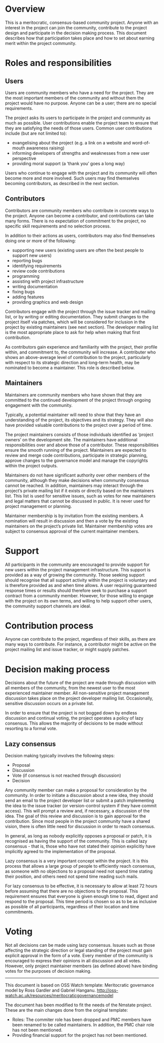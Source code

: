 # Overview

This is a meritocratic, consensus-based community project. Anyone with an
interest in the project can join the community, contribute to the project
design and participate in the decision making process. This document describes
how that participation takes place and how to set about earning merit within
the project community.

# Roles and responsibilities

## Users

Users are community members who have a need for the project. They are the most
important members of the community and without them the project would have no
purpose. Anyone can be a user; there are no special requirements.

The project asks its users to participate in the project and community as much
as possible. User contributions enable the project team to ensure that they are
satisfying the needs of those users. Common user contributions include (but are
not limited to):

- evangelising about the project (e.g. a link on a website and word-of-mouth
awareness raising)
- informing developers of strengths and weaknesses from a new user perspective
- providing moral support (a ‘thank you’ goes a long way)

Users who continue to engage with the project and its community will often
become more and more involved. Such users may find themselves becoming
contributors, as described in the next section.

## Contributors

Contributors are community members who contribute in concrete ways to the
project. Anyone can become a contributor, and contributions can take many
forms. There is no expectation of commitment to the project, no specific skill
requirements and no selection process.

In addition to their actions as users, contributors may also find themselves
doing one or more of the following:

- supporting new users (existing users are often the best people to support
new users)
- reporting bugs
- identifying requirements
- review code contributions
- programming
- assisting with project infrastructure
- writing documentation
- fixing bugs
- adding features
- providing graphics and web design

Contributors engage with the project through the issue tracker and mailing
list, or by writing or editing documentation. They submit changes to the
project itself via patches, which will be considered for inclusion in the
project by existing maintainers (see next section). The developer mailing list
is the most appropriate place to ask for help when making that first
contribution.

As contributors gain experience and familiarity with the project, their profile
within, and commitment to, the community will increase.
A contributer who shows an above-average level of contribution to the project,
particularly with respect to its strategic direction and long-term health, may
be nominated to become a maintainer. This role is described below.

## Maintainers 

Maintainers are community members who have shown that they are committed to the
continued development of the project through ongoing engagement with the
community.

Typically, a potential maintainer will need to show that they have an
understanding of the project, its objectives and its strategy. They will also
have provided valuable contributions to the project over a period of time.

The project maintainers consists of those individuals identified as
‘project owners’ on the development site. The maintainers have additional
responsibilities over and above those of a contributor. These responsibilities
ensure the smooth running of the project. Maintainers are expected to review
and merge code contributions, participate in strategic planning, approve
changes to the governance model and manage the copyrights within the project
outputs.

Maintainers do not have significant authority over other members of the
community, although they make decisions when community consensus cannot be
reached. In addition, maintainers may interact through the project’s private
mailing list if it exists or directly based on the maintainers list.
This list is used for sensitive issues, such as votes for new maintainers and
legal matters that cannot be discussed in public. It is never used for project
management or planning.

Maintainer membership is by invitation from the existing members. A nomination
will result in discussion and then a vote by the existing maintainers on the
project’s private list.
Maintainer membership votes are subject to consensus approval of the current
maintainer members.

# Support

All participants in the community are encouraged to provide support for new
users within the project management infrastructure. This support is provided as
a way of growing the community. Those seeking support should recognise that all
support activity within the project is voluntary and is therefore provided as
and when time allows. A user requiring guaranteed response times or results
should therefore seek to purchase a support contract from a community member.
However, for those willing to engage with the project on its own terms, and
willing to help support other users, the community support channels are ideal.

# Contribution process

Anyone can contribute to the project, regardless of their skills, as there are
many ways to contribute. For instance, a contributor might be active on the
project mailing list and issue tracker, or might supply patches.

# Decision making process

Decisions about the future of the project are made through discussion with all
members of the community, from the newest user to the most experienced
maintainer member. All non-sensitive project management discussion takes place
on the project developer mailing list. Occasionally, sensitive discussion
occurs on a private list.

In order to ensure that the project is not bogged down by endless discussion
and continual voting, the project operates a policy of lazy consensus. This
allows the majority of decisions to be made without resorting to a formal vote.

## Lazy consensus

Decision making typically involves the following steps:

- Proposal
- Discussion
- Vote (if consensus is not reached through discussion)
- Decision

Any community member can make a proposal for consideration by the community. In
order to initiate a discussion about a new idea, they should send an email to
the project developer list or submit a patch implementing the idea to the
issue tracker (or version-control system if they have commit access). This will
prompt a review and, if necessary, a discussion of the idea. The goal of this
review and discussion is to gain approval for the contribution. Since most
people in the project community have a shared vision, there is often little
need for discussion in order to reach consensus.

In general, as long as nobody explicitly opposes a proposal or patch, it is
recognised as having the support of the community. This is called lazy
consensus - that is, those who have not stated their opinion explicitly have
implicitly agreed to the implementation of the proposal.

Lazy consensus is a very important concept within the project. It is this
process that allows a large group of people to efficiently reach consensus, as
someone with no objections to a proposal need not spend time stating their
position, and others need not spend time reading such mails.

For lazy consensus to be effective, it is necessary to allow at least 72 hours
before assuming that there are no objections to the proposal. This requirement
ensures that everyone is given enough time to read, digest and respond to the
proposal. This time period is chosen so as to be as inclusive as possible of
all participants, regardless of their location and time commitments.

#  Voting

Not all decisions can be made using lazy consensus. Issues such as those
affecting the strategic direction or legal standing of the project must gain
explicit approval in the form of a vote. Every member of the community is
encouraged to express their opinions in all discussion and all votes. However,
only project maintainer members (as defined above) have binding votes for the
purposes of decision making.

---

This document is based on OSS Watch template: Meritocratic governance model by
Ross Gardler and Gabriel Hanganu. 
http://oss-watch.ac.uk/resources/meritocraticgovernancemodel

The document has been modified to fit the needs of the Nmstate project.
These are the main changes done from the original template:
- Roles: The commiter role has been dropped and PMC members have been renamed
to be called maintainers.
  In addition, the PMC chair role has not been mentioned.
- Providing financial support for the project has not been mentioned.

